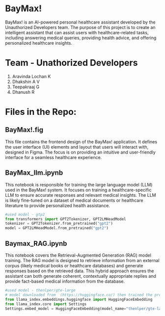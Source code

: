 # BayMax!
BayMax! is an AI-powered personal healthcare assistant developed by the Unauthorized Developers team. The purpose of this project is to create an intelligent assistant that can assist users with healthcare-related tasks, including answering medical queries, providing health advice, and offering personalized healthcare insights.

# Team - Unathorized Developers
1. Aravinda Lochan K
2. Dhakshin A V
3. Teepakraaj G
4. Dhanush R

# Files in the Repo:


## BayMax!.fig
This file contains the frontend design of the BayMax! application. It defines the user interface (UI) elements and layout that users will interact with, designed in Figma. The focus is on providing an intuitive and user-friendly interface for a seamless healthcare experience.

## BayMax_llm.ipynb
This notebook is responsible for training the large language model (LLM) used in the BayMax! system. It focuses on training a healthcare-specific LLM to ensure accurate responses and relevant medical insights. The LLM is likely fine-tuned on a dataset of medical documents or healthcare literature to provide personalized health assistance.
```py
#used model - gtp2
from transformers import GPT2Tokenizer, GPT2LMHeadModel
tokenizer = GPT2Tokenizer.from_pretrained("gpt2")
model = GPT2LMHeadModel.from_pretrained("gpt2")
```

## Baymax_RAG.ipynb
This notebook covers the Retrieval-Augmented Generation (RAG) model training. The RAG model is designed to retrieve information from an external corpus (likely medical books or healthcare databases) and generate responses based on the retrieved data. This hybrid approach ensures the assistant can both generate coherent, contextually appropriate replies and provide fact-based medical information from the database.
```py
#used model - thenlper/gte-large
# model downloaded from  (https://huggingface.co/) then trained the pre-trained model
from llama_index.embeddings.huggingface import HuggingFaceEmbedding
from llama_index.core import Settings
Settings.embed_model = HuggingFaceEmbedding(model_name="thenlper/gte-large", device=device) # alternative model HuggingFaceEmbedding(model_name="BAAI/bge-small-en-v1.5")
```

